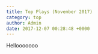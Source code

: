 ```yaml
---
title: Top Plays (November 2017)
category: top
author: Admin
date: 2017-12-07 00:28:48 +0000
---
```

Hellooooooo